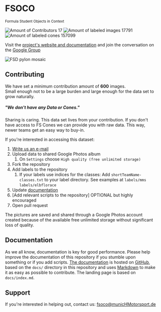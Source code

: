 # FSOCO
<small>Formula Student Objects in Context</small>

![Amount of Contributors 17](https://img.shields.io/badge/Contributors-17-green.svg)
![Amount of labeled images 17791](https://img.shields.io/badge/Images-17791-blue.svg)
![Amount of labeled cones 157099](https://img.shields.io/badge/Cones-157k-blue.svg)

Visit the [project's website and documentation](https://ddavid.github.io/fsoco/) and join the conversation on the [Google Group](https://groups.google.com/forum/#!forum/fsoco)

![FSD pylon mosaic](https://imgur.com/JMCV3Dr.png)

## Contributing
We have set a minimum contribution amount of <strong>600</strong> images.<br/>
Small enough not to be a large burden and large enough for the data set to grow naturally.

##### "We don't have any Data or Cones."
Sharing is caring. This data set lives from your contribution.
If you don't have access to FS Cones we can provide you with raw data.
This way, newer teams get an easy way to buy-in.

If you're interested in accessing this dataset: 
1. [Write us an e-mail](mailto:fsoco@munichmotorsport.de)
1. Upload data to shared Google Photos album
    1. On `Settings` choose `High quality (free unlimited storage)`
1. Fork the repository
1. Add labels to the repository
    1. If your labels use indices for the classes: Add `shortTeamName-classes.txt` to your label directory. See examples at `labels/mms` `labels/elbflorace`
1. Update [documentation](https://ddavid.github.io/fsoco/)
1. [Add relevant scripts to the repository] OPTIONAL but highly encouraged
1. Open pull request

The pictures are saved and shared through a Google Photos account created because of the available free unlimited storage without significant loss of quality.

## Documentation
As we all know, documentation is key for good performance. Please help improve the documentation of this repository if you stumble upon something or if you add scripts.
[The documentation](https://ddavid.github.io/fsoco/) is hosted on [GitHub](https://github.com), based on the `docs/` directory in this repository and uses [Markdown](https://github.github.com/gfm/) to make it as easy as possible to contribute. The landing page is based on `docs/index.md`.

## Support

If you're interested in helping out, contact us: <a href=mailto:fsoco@munichmotorsport.de>fsoco@municHMotorsport.de</a>
